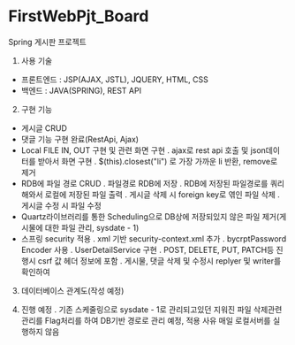 # FirstWebPjt_Board
Spring 게시판 프로젝트

1. 사용 기술 
- 프론트엔드 : JSP(AJAX, JSTL), JQUERY, HTML, CSS
- 백엔드 : JAVA(SPRING), REST API

2. 구현 기능
- 게시글 CRUD
- 댓글 기능 구현 완료(RestApi, Ajax)
- Local FILE IN, OUT 구현 및 관련 화면 구현
 . ajax로 rest api 호출 및 json데이터를 받아서 화면 구현
 . $(this).closest("li") 로 가장 가까운 li 반환, remove로 제거
- RDB에 파일 경로 CRUD
 . 파일경로 RDB에 저장
 . RDB에 저장된 파일경로를 쿼리해와서 로컬에 저장된 파일 출력
 . 게시글 삭제 시 foreign key로 엮인 파일 삭제
 . 게시글 수정 시 파일 수정
- Quartz라이브러리를 통한 Scheduling으로 DB상에 저장되있지 않은 파일 제거(게시물에 대한 파일 관리, sysdate - 1)
- 스프링 security 적용
  . xml 기반 security-context.xml 추가
  . bycrptPassword Encoder 사용
  . UserDetailService 구현
  . POST, DELETE, PUT, PATCH등 진행시 csrf 값 헤더 정보에 포함
  . 게시물, 댓글 삭제 및 수정시 replyer 및 writer를 확인하여 

3. 데이터베이스 관계도(작성 예정)

4. 진행 예정
  . 기존 스케줄링으로 sysdate - 1로 관리되고있던 지워진 파일 삭제관련 관리를 Flag처리를 하여 DB기반 경로로 관리 예정, 적용 사유 매일 로컬서버를 실행하지 않음
